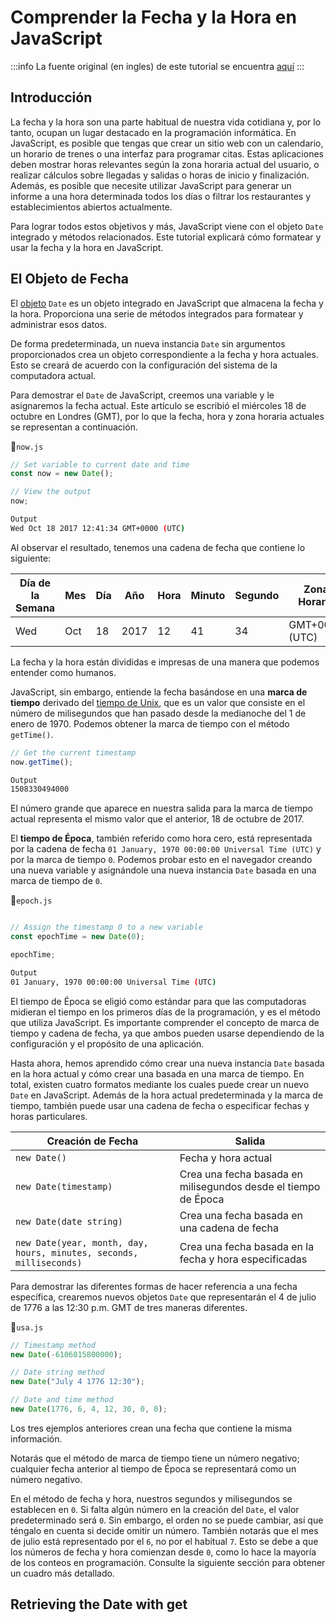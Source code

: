 # Comprender la Fecha y la Hora en JavaScript

:::info
La fuente original (en ingles) de este tutorial se encuentra [aquí](https://www.digitalocean.com/community/tutorials/understanding-date-and-time-in-javascript)
:::

## Introducción

La fecha y la hora son una parte habitual de nuestra vida cotidiana y, por lo tanto, ocupan un lugar destacado en la programación informática. En JavaScript, es posible que tengas que crear un sitio web con un calendario, un horario de trenes o una interfaz para programar citas. Estas aplicaciones deben mostrar horas relevantes según la zona horaria actual del usuario, o realizar cálculos sobre llegadas y salidas o horas de inicio y finalización. Además, es posible que necesite utilizar JavaScript para generar un informe a una hora determinada todos los días o filtrar los restaurantes y establecimientos abiertos actualmente.

Para lograr todos estos objetivos y más, JavaScript viene con el objeto `Date` integrado y métodos relacionados. Este tutorial explicará cómo formatear y usar la fecha y la hora en JavaScript.

## El Objeto de Fecha

El [objeto](./understanding-objects-in-javascript.html) `Date` es un objeto integrado en JavaScript que almacena la fecha y la hora. Proporciona una serie de métodos integrados para formatear y administrar esos datos.

De forma predeterminada, un nueva instancia `Date` sin argumentos proporcionados crea un objeto correspondiente a la fecha y hora actuales. Esto se creará de acuerdo con la configuración del sistema de la computadora actual.

Para demostrar el `Date` de JavaScript, creemos una variable y le asignaremos la fecha actual. Este artículo se escribió el miércoles 18 de octubre en Londres (GMT), por lo que la fecha, hora y zona horaria actuales se representan a continuación.

📃`now.js`
```js
// Set variable to current date and time
const now = new Date();

// View the output
now;
```

```sh
Output
Wed Oct 18 2017 12:41:34 GMT+0000 (UTC)
```

Al observar el resultado, tenemos una cadena de fecha que contiene lo siguiente:

|Día de la Semana|Mes|Día|Año|Hora|Minuto|Segundo|Zona Horaria|
|-|-|-|-|-|-|-|-|
|Wed|Oct|18|2017|12|41|34|GMT+0000 (UTC)|


La fecha y la hora están divididas e impresas de una manera que podemos entender como humanos.

JavaScript, sin embargo, entiende la fecha basándose en una **marca de tiempo** derivado del [tiempo de Unix](https://en.wikipedia.org/wiki/Unix_time#History), que es un valor que consiste en el número de milisegundos que han pasado desde la medianoche del 1 de enero de 1970. Podemos obtener la marca de tiempo con el método `getTime()`.


```js
// Get the current timestamp
now.getTime();
```

```sh
Output
1508330494000
```

El número grande  que aparece en nuestra salida para la marca de tiempo actual representa el mismo valor que el anterior, 18 de octubre de 2017.

El **tiempo de Época**, también referido como hora cero, está representada por la cadena de fecha `01 January, 1970 00:00:00 Universal Time (UTC)` y por la marca de tiempo `0`. Podemos probar esto en el navegador creando una nueva variable y asignándole una nueva instancia `Date` basada en una marca de tiempo de `0`.


📃`epoch.js`
```js

// Assign the timestamp 0 to a new variable
const epochTime = new Date(0);

epochTime;
```

```sh
Output
01 January, 1970 00:00:00 Universal Time (UTC)
```

El tiempo de Época se eligió como estándar para que las computadoras midieran el tiempo en los primeros días de la programación, y es el método que utiliza JavaScript. Es importante comprender el concepto de marca de tiempo y cadena de fecha, ya que ambos pueden usarse dependiendo de la configuración y el propósito de una aplicación.

Hasta ahora, hemos aprendido cómo crear una nueva instancia `Date` basada en la hora actual y cómo crear una basada en una marca de tiempo. En total, existen cuatro formatos mediante los cuales puede crear un nuevo `Date` en JavaScript. Además de la hora actual predeterminada y la marca de tiempo, también puede usar una cadena de fecha o especificar fechas y horas particulares.


|Creación de Fecha|Salida|
|-|-|
|`new Date()`|Fecha y hora actual|
|`new Date(timestamp)`|Crea una fecha basada en milisegundos desde el tiempo de Época|
|`new Date(date string)`|Crea una fecha basada en una cadena de fecha|
|`new Date(year, month, day, hours, minutes, seconds, milliseconds)`|Crea una fecha basada en la fecha y hora especificadas|

Para demostrar las diferentes formas de hacer referencia a una fecha específica, crearemos nuevos objetos `Date` que representarán el 4 de julio de 1776 a las 12:30 p.m. GMT de tres maneras diferentes.


📃`usa.js`
```js
// Timestamp method
new Date(-6106015800000);

// Date string method
new Date("July 4 1776 12:30");

// Date and time method
new Date(1776, 6, 4, 12, 30, 0, 0);
```

Los tres ejemplos anteriores crean una fecha que contiene la misma información.

Notarás que el método de marca de tiempo tiene un número negativo; cualquier fecha anterior al tiempo de Época se representará como un número negativo.

En el método de fecha y hora, nuestros segundos y milisegundos se establecen en `0`. Si falta algún número en la creación del `Date`, el valor predeterminado será `0`. Sin embargo, el orden no se puede cambiar, así que téngalo en cuenta si decide omitir un número. También notarás que el mes de julio está representado por el `6`, no por el habitual `7`. Esto se debe a que los números de fecha y hora comienzan desde `0`, como lo hace la mayoría de los conteos en programación. Consulte la siguiente sección para obtener un cuadro más detallado.

## Retrieving the Date with get

